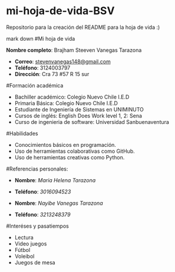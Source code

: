 # mi-hoja-de-vida-BSV
Repositorio para la creación del README para la hoja de vida :)

mark down
#Mi hoja de vida

**Nombre completo**: Brajham Steeven Vanegas Tarazona

- **Correo**: stevenvanegas148@gmail.com
- **Teléfono**: 3124003797
- **Dirección**: Cra 73 #57 R 15 sur


#Formación académica
- Bachiller académico: Colegio Nuevo Chile I.E.D
- Primaria Básica: Colegio Nuevo Chile I.E.D
- Estudiante de Ingeniería de Sistemas en UNIMINUTO
- Cursos de inglés: English Does Work level 1, 2: Sena
- Curso de ingenieria de software: Universidad Sanbuenaventura

#Habilidades
- Conocimientos básicos en programación.
- Uso de herramientas colaborativas como GitHub.
- Uso de herramientas creativas como Python.

#Referencias personales:
- **Nombre**: *Maria Helena Tarazona*
- **Teléfono**: *3016094523*

- **Nombre**: *Nayibe Vanegas Tarazona*
- **Teléfono**: *3213248379*

#Interéses y pasatiempos
- Lectura
- Video juegos
- Fútbol
- Voleibol
- Juegos de mesa
